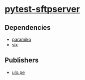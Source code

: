 # [pytest-sftpserver](https://pypi.org/project/pytest-sftpserver)

## Dependencies
- [paramiko](packages/p/paramiko.md)
- [six](packages/s/six.md)



## Publishers
- [ulo.pe](https://pypi.org/user/ulo.pe)


